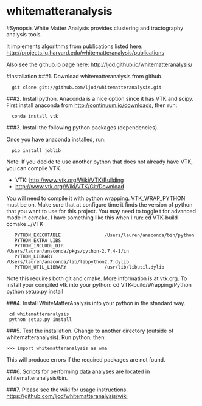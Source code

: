 whitematteranalysis
===================

#Synopsis
White Matter Analysis provides clustering and tractography analysis tools.

It implements algorithms from publications listed here:
http://projects.iq.harvard.edu/whitematteranalysis/publications

Also see the github.io page here:
http://ljod.github.io/whitematteranalysis/

#Installation
###1. Download whitematteranalysis from github. 

      git clone git://github.com/ljod/whitematteranalysis.git
      
###2. Install python. 
Anaconda is a nice option since it has VTK and scipy.
First install anaconda from http://continuum.io/downloads, then run: 

      conda install vtk

###3. Install the following python packages (dependencies).

Once you have anaconda installed, run: 

      pip install joblib

Note: If you decide to use another python that does not already have VTK, you can compile VTK.
* VTK: http://www.vtk.org/Wiki/VTK/Building
* http://www.vtk.org/Wiki/VTK/Git/Download

You will need to compile it with python wrapping. VTK_WRAP_PYTHON must be on.
Make sure that at configure time it finds the version of python that you want to use for this project. You may need to toggle t for advanced mode in ccmake. I have something like this when I run:
     cd VTK-build
     ccmake ../VTK

       PYTHON_EXECUTABLE                /Users/lauren/anaconda/bin/python            
       PYTHON_EXTRA_LIBS                                                             
       PYTHON_INCLUDE_DIR               /Users/lauren/anaconda/pkgs/python-2.7.4-1/in
       PYTHON_LIBRARY                   /Users/lauren/anaconda/lib/libpython2.7.dylib
       PYTHON_UTIL_LIBRARY              /usr/lib/libutil.dylib   

Note this requires both git and cmake. More information is at vtk.org.
To install your compiled vtk into your python:
     cd VTK-build/Wrapping/Python
     python setup.py install

###4. Install WhiteMatterAnalysis into your python in the standard way.

     cd whitematteranalysis
     python setup.py install

###5. Test the installation.
Change to another directory (outside of whitematteranalysis). Run python, then:

    >>> import whitematteranalysis as wma

This will produce errors if the required packages are not found.

###6. Scripts for performing data analyses are located in whitematteranalysis/bin. 

###7. Please see the wiki for usage instructions.
https://github.com/ljod/whitematteranalysis/wiki

